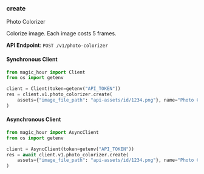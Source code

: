 
### create <a name="create"></a>
Photo Colorizer

Colorize image. Each image costs 5 frames.

**API Endpoint**: `POST /v1/photo-colorizer`

#### Synchronous Client

```python
from magic_hour import Client
from os import getenv

client = Client(token=getenv("API_TOKEN"))
res = client.v1.photo_colorizer.create(
    assets={"image_file_path": "api-assets/id/1234.png"}, name="Photo Colorizer image"
)
```

#### Asynchronous Client

```python
from magic_hour import AsyncClient
from os import getenv

client = AsyncClient(token=getenv("API_TOKEN"))
res = await client.v1.photo_colorizer.create(
    assets={"image_file_path": "api-assets/id/1234.png"}, name="Photo Colorizer image"
)
```

